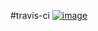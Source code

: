 
#travis-ci [![image](https://travis-ci.org/churuxu/webrtc_builds.svg?branch=master)](https://travis-ci.org/churuxu/webrtc_builds)
